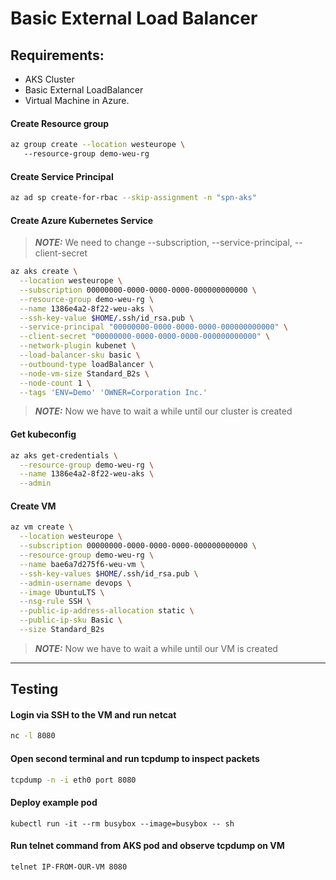 # Basic External Load Balancer

## Requirements:

* AKS Cluster
* Basic External LoadBalancer
* Virtual Machine in Azure.

#### Create Resource group

```bash
az group create --location westeurope \ 
   --resource-group demo-weu-rg
```

#### Create Service Principal

```bash
az ad sp create-for-rbac --skip-assignment -n "spn-aks"
```

#### Create Azure Kubernetes Service

> **_NOTE:_** We need to change --subscription, --service-principal, --client-secret

```bash
az aks create \
  --location westeurope \
  --subscription 00000000-0000-0000-0000-000000000000 \
  --resource-group demo-weu-rg \
  --name 1386e4a2-8f22-weu-aks \
  --ssh-key-value $HOME/.ssh/id_rsa.pub \
  --service-principal "00000000-0000-0000-0000-000000000000" \
  --client-secret "00000000-0000-0000-0000-000000000000" \
  --network-plugin kubenet \
  --load-balancer-sku basic \
  --outbound-type loadBalancer \
  --node-vm-size Standard_B2s \
  --node-count 1 \
  --tags 'ENV=Demo' 'OWNER=Corporation Inc.'
```

> **_NOTE:_** Now we have to wait a while until our cluster is created

#### Get kubeconfig

```bash
az aks get-credentials \
  --resource-group demo-weu-rg \
  --name 1386e4a2-8f22-weu-aks \
  --admin
```


#### Create VM

```bash
az vm create \
  --location westeurope \
  --subscription 00000000-0000-0000-0000-000000000000 \
  --resource-group demo-weu-rg \
  --name bae6a7d275f6-weu-vm \
  --ssh-key-values $HOME/.ssh/id_rsa.pub \
  --admin-username devops \
  --image UbuntuLTS \
  --nsg-rule SSH \
  --public-ip-address-allocation static \
  --public-ip-sku Basic \
  --size Standard_B2s
```

> **_NOTE:_** Now we have to wait a while until our VM is created

---
## Testing

#### Login via SSH to the VM and run netcat

```bash
nc -l 8080
```

#### Open second terminal and run tcpdump to inspect packets 

```bash
tcpdump -n -i eth0 port 8080
```

#### Deploy example pod

```
kubectl run -it --rm busybox --image=busybox -- sh
``` 

#### Run telnet command from AKS pod and observe tcpdump on VM

```bash
telnet IP-FROM-OUR-VM 8080
```
